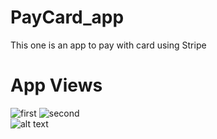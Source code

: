 # PayCard_app
This one is an app to pay with card using Stripe
# App Views
![first](https://media.giphy.com/media/51F58jBFcnMTux54EO/giphy.gif)
![second](https://media.giphy.com/media/B3VErggKJUYqUc8wgQ/giphy.gif)
<br>
![alt text](https://res.cloudinary.com/dee9edshv/image/upload/v1616087451/StripePays_rmk6e8.png)

